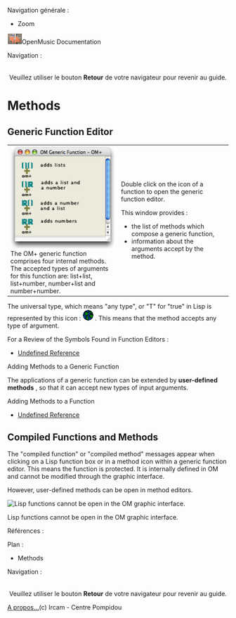 <div id="tplf" class="tplZoom">

<div id="tplh">

<span class="hidden">Navigation générale : </span>

  - <span class="btnZoom"><span>Zoom</span></span>

</div>

<div id="tplt">

![empty.gif](../tplRes/zoom/empty.gif)![logoom1.png](../res/logoom1.png)<span class="tplTi">OpenMusic
Documentation</span>

</div>

<div class="tplNav">

<span class="hidden">Navigation : </span>

<div style="text-align: center; padding-top: 5px;">

Veuillez utiliser le bouton **Retour** de votre navigateur pour revenir
au guide.

</div>

</div>

<div id="tplc" class="tplc_out_yes">

<div style="text-align: center;">



</div>

<div class="headCo">

# <span>Methods</span>

<div class="headCo_co">

<div>

<div class="part">

## <span>Generic Function Editor</span>

<div class="part_co">

<div class="infobloc">

<div class="txtRes">

<table>
<colgroup>
<col style="width: 50%" />
<col style="width: 50%" />
</colgroup>
<tbody>
<tr class="odd">
<td><div class="caption">
<div class="caption_co">
<img src="../res/genericedito.png" width="257" height="233" alt="The OM+ generic function comprises four internal methods. The accepted types of arguments for this function are: list+list, list+number, number+list and number+number." />
</div>
<div class="caption_ti">
The OM+ generic function comprises four internal methods. The accepted types of arguments for this function are: list+list, list+number, number+list and number+number.
</div>
</div></td>
<td><div class="dk_txtRes_txt txt">
<p>Double click on the icon of a function to open the generic function editor.</p>
<p>This window provides :</p>
<ul>
<li><span>the list of methods which compose a generic function,</span></li>
<li><span> information about the arguments accept by the method.</span></li>
</ul>
</div></td>
</tr>
</tbody>
</table>

</div>

<div class="txt">

The universal type, which means "any type", or "T" for "true" in Lisp is
represented by this icon :
<span class="iconButton_tim">![universal\_icon.png](../res/universal_icon.png)</span>
. This means that the method accepts any type of argument.

</div>

<div class="linkSet">

<div class="linkSet_ti">

<span>For a Review of the Symbols Found in Function Editors :</span>

</div>

<div class="linkUL">

  - [<span>Undefined Reference</span>](undef-ref.md)

</div>

</div>

</div>

<div class="bloc note">

<div class="bloc_ti note_ti">

<span>Adding Methods to a Generic Function</span>

</div>

<div class="txt">

The applications of a generic function can be extended by **user-defined
methods** , so that it can accept new types of input arguments.

</div>

<div class="linkSet">

<div class="linkSet_ti">

<span>Adding Methods to a Function</span>

</div>

<div class="linkUL">

  - [<span>Undefined Reference</span>](undef-ref.md)

</div>

</div>

</div>

</div>

</div>

<div class="part">

## <span>Compiled Functions and Methods</span>

<div class="part_co">

<div class="infobloc">

<div class="txt">

The "compiled function" or "compiled method" messages appear when
clicking on a Lisp function box or in a method icon within a generic
function editor. This means the function is protected. It is internally
defined in OM and cannot be modified through the graphic interface.

However, user-defined methods can be open in method editors.

</div>

<div class="caption">

<div class="caption_co">

![Lisp functions cannot be open in the OM graphic
interface.](../res/compiled-func.png)

</div>

<div class="caption_ti">

Lisp functions cannot be open in the OM graphic interface.

</div>

</div>

</div>

</div>

</div>

</div>

</div>

</div>

<span class="hidden">Références : </span>

</div>

<div id="tplo" class="tplo_out_yes">

<div class="tplOTp">

<div class="tplOBm">

<div id="mnuFrm">

<span class="hidden">Plan :</span>

<div id="mnuFrmUp" onmouseout="menuScrollTiTask.fSpeed=0;" onmouseover="if(menuScrollTiTask.fSpeed&gt;=0) {menuScrollTiTask.fSpeed=-2; scTiLib.addTaskNow(menuScrollTiTask);}" onclick="menuScrollTiTask.fSpeed-=2;" style="display: none;">

<span id="mnuFrmUpLeft">[](#)</span><span id="mnuFrmUpCenter"></span><span id="mnuFrmUpRight"></span>

</div>

<div id="mnuScroll">

  - <span id="i2" class="outLeftSel_yes"><span>Methods</span></span>

</div>

<div id="mnuFrmDown" onmouseout="menuScrollTiTask.fSpeed=0;" onmouseover="if(menuScrollTiTask.fSpeed&lt;=0) {menuScrollTiTask.fSpeed=2; scTiLib.addTaskNow(menuScrollTiTask);}" onclick="menuScrollTiTask.fSpeed+=2;" style="display: none;">

<span id="mnuFrmDownLeft">[](#)</span><span id="mnuFrmDownCenter"></span><span id="mnuFrmDownRight"></span>

</div>

</div>

</div>

</div>

</div>

<div class="tplNav">

<span class="hidden">Navigation : </span>

<div style="text-align: center; padding-top: 5px;">

Veuillez utiliser le bouton **Retour** de votre navigateur pour revenir
au guide.

</div>

</div>

<div id="tplb">

[<span>A propos...</span>](OM-Documentation_3.md)(c) Ircam - Centre
Pompidou

</div>

</div>
